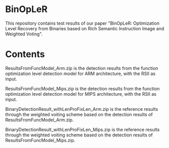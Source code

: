 # BinOpLeR
This repository contains test results of our paper "BinOpLeR: Optimization Level Recovery from Binaries based on Rich Semantic Instruction Image and Weighted Voting".
# Contents
ResultsFromFuncModel_Arm.zip is the detection results from the function optimization level detection model for ARM architecture, with the RSII as input.

ResultsFromFuncModel_Mips.zip is the detection results from the function optimization level detection model for MIPS architecture, with the RSII as input.

BinaryDetectionResult_withLenProFixLen_Arm.zip is the reference results through the weighted voiting scheme based on the detection results of ResultsFromFuncModel_Arm.zip.

BinaryDetectionResult_withLenProFixLen_Mips.zip is the reference results through the weighted voiting scheme based on the detection results of ResultsFromFuncModel_Mips.zip.

